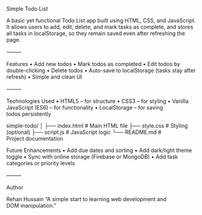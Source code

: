  Simple Todo List

A basic yet functional Todo List app built using HTML, CSS, and JavaScript.
It allows users to add, edit, delete, and mark tasks as complete, and stores all tasks in localStorage, so they remain saved even after refreshing the page.

⸻

 Features
	•	 Add new todos
	•	 Mark todos as completed
	•	 Edit todos by double-clicking
	•	 Delete todos
	•	 Auto-save to localStorage (tasks stay after refresh)
	•	 Simple and clean UI

⸻

 Technologies Used
	•	HTML5 – for structure
	•	CSS3 – for styling
	•	Vanilla JavaScript (ES6) – for functionality
	•	LocalStorage – for saving todos persistently


  simple-todo/
│
├── index.html        # Main HTML file
├── style.css         # Styling (optional)
├── script.js         # JavaScript logic
└── README.md         # Project documentation





 Future Enhancements
	•	Add due dates and sorting
	•	Add dark/light theme toggle
	•	Sync with online storage (Firebase or MongoDB)
	•	Add task categories or priority levels

⸻

 Author

Rehan Hussain
 “A simple start to learning web development and DOM manipulation.”
